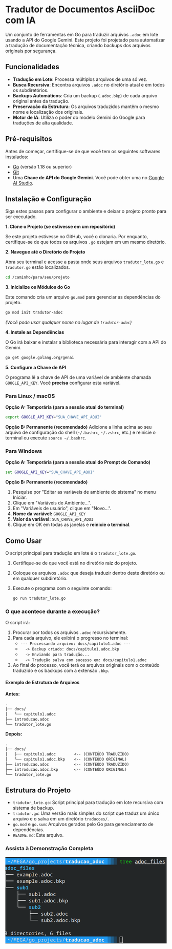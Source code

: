 # Tradutor de Documentos AsciiDoc com IA

Um conjunto de ferramentas em Go para traduzir arquivos `.adoc` em lote usando a API do Google Gemini. Este projeto foi projetado para automatizar a tradução de documentação técnica, criando backups dos arquivos originais por segurança.

## Funcionalidades

  - **Tradução em Lote**: Processa múltiplos arquivos de uma só vez.
  - **Busca Recursiva**: Encontra arquivos `.adoc` no diretório atual e em todos os subdiretórios.
  - **Backups Automáticos**: Cria um backup (`.adoc.bkp`) de cada arquivo original antes da tradução.
  - **Preservação da Estrutura**: Os arquivos traduzidos mantêm o mesmo nome e localização dos originais.
  - **Motor de IA**: Utiliza o poder do modelo Gemini do Google para traduções de alta qualidade.

## Pré-requisitos

Antes de começar, certifique-se de que você tem os seguintes softwares instalados:

  - [Go](https://go.dev/doc/install) (versão 1.18 ou superior)
  - [Git](https://git-scm.com/downloads/)
  - Uma **Chave de API do Google Gemini**. Você pode obter uma no [Google AI Studio](https://aistudio.google.com/app/apikey).

## Instalação e Configuração

Siga estes passos para configurar o ambiente e deixar o projeto pronto para ser executado.

**1. Clone o Projeto (se estivesse em um repositório)**

Se este projeto estivesse no GitHub, você o clonaria. Por enquanto, certifique-se de que todos os arquivos `.go` estejam em um mesmo diretório.

**2. Navegue até o Diretório do Projeto**

Abra seu terminal e acesse a pasta onde seus arquivos `tradutor_lote.go` e `tradutor.go` estão localizados.

```bash
cd /caminho/para/seu/projeto
```

**3. Inicialize os Módulos do Go**

Este comando cria um arquivo `go.mod` para gerenciar as dependências do projeto.

```bash
go mod init tradutor-adoc
```

*(Você pode usar qualquer nome no lugar de `tradutor-adoc`)*

**4. Instale as Dependências**

O Go irá baixar e instalar a biblioteca necessária para interagir com a API do Gemini.

```bash
go get google.golang.org/genai
```

**5. Configure a Chave de API**

O programa lê a chave de API de uma variável de ambiente chamada `GOOGLE_API_KEY`. Você **precisa** configurar esta variável.

### Para Linux / macOS

**Opção A: Temporária (para a sessão atual do terminal)**

```bash
export GOOGLE_API_KEY="SUA_CHAVE_API_AQUI"
```

**Opção B: Permanente (recomendado)**
Adicione a linha acima ao seu arquivo de configuração do shell (`~/.bashrc`, `~/.zshrc`, etc.) e reinicie o terminal ou execute `source ~/.bashrc`.

### Para Windows

**Opção A: Temporária (para a sessão atual do Prompt de Comando)**

```cmd
set GOOGLE_API_KEY="SUA_CHAVE_API_AQUI"
```

**Opção B: Permanente (recomendado)**

1.  Pesquise por "Editar as variáveis de ambiente do sistema" no menu Iniciar.
2.  Clique em "Variáveis de Ambiente...".
3.  Em "Variáveis de usuário", clique em "Novo...".
4.  **Nome da variável:** `GOOGLE_API_KEY`
5.  **Valor da variável:** `SUA_CHAVE_API_AQUI`
6.  Clique em OK em todas as janelas e **reinicie o terminal**.

## Como Usar

O script principal para tradução em lote é o `tradutor_lote.go`.

1.  Certifique-se de que você está no diretório raiz do projeto.

2.  Coloque os arquivos `.adoc` que deseja traduzir dentro deste diretório ou em qualquer subdiretório.

3.  Execute o programa com o seguinte comando:

    ```bash
    go run tradutor_lote.go
    ```

### O que acontece durante a execução?

O script irá:

1.  Procurar por todos os arquivos `.adoc` recursivamente.
2.  Para cada arquivo, ele exibirá o progresso no terminal:
      - `--- Processando arquivo: docs/capitulo1.adoc ---`
      - `   -> Backup criado: docs/capitulo1.adoc.bkp `
      - `   -> Enviando para tradução... `
      - `   -> Tradução salva com sucesso em: docs/capitulo1.adoc `
3.  Ao final do processo, você terá os arquivos originais com o conteúdo traduzido e os backups com a extensão `.bkp`.

#### Exemplo de Estrutura de Arquivos

**Antes:**

```
.
├── docs/
│   └── capitulo1.adoc
├── introducao.adoc
└── tradutor_lote.go
```

**Depois:**

```
.
├── docs/
│   ├── capitulo1.adoc        <-- (CONTEÚDO TRADUZIDO)
│   └── capitulo1.adoc.bkp    <-- (CONTEÚDO ORIGINAL)
├── introducao.adoc           <-- (CONTEÚDO TRADUZIDO)
├── introducao.adoc.bkp       <-- (CONTEÚDO ORIGINAL)
└── tradutor_lote.go
```

## Estrutura do Projeto

  - `tradutor_lote.go`: Script principal para tradução em lote recursiva com sistema de backup.
  - `tradutor.go`: Uma versão mais simples do script que traduz um único arquivo e o salva em um diretório `traducoes/`.
  - `go.mod` e `go.sum`: Arquivos gerados pelo Go para gerenciamento de dependências.
  - `README.md`: Este arquivo.

  ### Assista à Demonstração Completa

[![Assista ao vídeo](assets/01-after_translation.png)](https://www.youtube.com/watch?v=luGjJcAXV88)